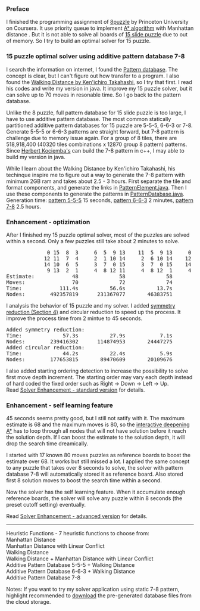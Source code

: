 ### Preface
I finished the programming assignment of [8puzzle] by Princeton University on Coursera.  It use priority queue to implement [A* algorithm] with Manhattan distance .  But it is not able to solve all boards of [15 slide puzzle] due to out of memory.  So I try to build an optimal solver for 15 puzzle.

### 15 puzzle optimal solver using additive pattern database 7-8
I search the information on internet, I found the [Pattern database].  The concept is clear, but I can't figure out how transfer to a program.  I also found the [Walking Distance by Ken'ichiro Takahashi], so I try that first.  I read his codes and write my version in java.  It improve my 15 puzzle solver, but it can solve up to 70 moves in resonable time.  So I go back to the pattern database.  

Unlike the 8 puzzle, full pattern database for 15 slide puzzle is too large, I have to use additive pattern database.  The most common statically partitioned additive pattern databases for 15 puzzle are 5-5-5, 6-6-3 or 7-8.  Generate 5-5-5 or 6-6-3 patterns are straight forward, but 7-8 pattern is challenge due to memory issue again.  For a group of 8 tiles, there are 518,918,400 (40320 tiles combinations x 12870 group 8 pattern) patterns.  Since [Herbert Kociemba's] can build the 7-8 pattern in c++, I may able to build my version in java.

While I learn about the Walking Distance by Ken'ichiro Takahashi, his techinque inspire me to figure out a way to generate the 7-8 pattern with minimum 2GB ram and takes about 2.5 - 3 hours.  First separate the tile and format components, and generate the links in [PatternElement.java].  Then I use these components to generate the patterns in [PatternDatabase.java].  
Generation time:  [pattern 5-5-5] 15 seconds, [pattern 6-6-3] 2 minutes, [pattern 7-8] 2.5 hours.

### Enhancement - optizimation
After I finished my 15 puzzle optimal solver, most of the puzzles are solved within a second.  Only a few puzzles still take about 2 minutes to solve. 
<pre>
             0 15  8  3     6  5  9 13    11  5  9 13     0 15  8 13     0 15  8 13     0 11  9 13
            12 11  7  4     2  1 10 14     2  6 10 14    12 11  3  7    12 11  9 10    12 15 10 14
            14 10  6  5     3  7  0 15     3  7  0 15    14  9  6  2    14  3  6  2     3  7  6  2
             9 13  2  1     4  8 12 11     4  8 12  1 	  4 10  5  1     4  7  5  1     4  8  5  1
Estimate:            48             58             58             58             62             66
Moves:               70             72             74             76             78             80
Time:            111.4s          56.6s          13.7s           5.8s           5.7s           3.es
Nodes:        492357819      231367077       46383751       20187376       18363209       12715201
</pre>
I analysis the behavior of 15 puzzle and my solver.  I added [symmetry reduction (Section 4)] and circular reduction to speed up the process. It improve the process time from 2 mintue to 45 seconds.
<pre>
Added symmetry reduction:
Time:             57.3s          27.9s           7.1s           2.9s           2.8s           3.2s
Nodes:        239416302      114874953       24447275       10207716        9123607       11456863
Added circular reduction:
Time:             44.2s          22.4s           5.9s           2.5s           2.4s           2.8s
Nodes:        177653815       89470609       20109676        8436494        7693686        9785986
</pre>
I also added starting ordering detection to increase the possibility to solve first move depth increment.  The starting order may vary each depth instead of hard coded the fixed order such as Right -> Down -> Left -> Up.  
Read [Solver Enhancement - standard version] for details.  

### Enhancement - self learning feature
45 seconds seems pretty good, but I still not satify with it.  The maximum estimate is 68 and the maximum moves is 80, so the [interactive deepening A*] has to loop through all nodes that will not have solution before it reach the solution depth.  If I can boost the estimate to the solution depth, it will drop the search time dreamically.   

I started with 17 known 80 moves puzzles as reference boards to boost the estimate over 68.  It works but still missed a lot.  I applied the same concept to any puzzle that takes over 8 seconds to solve, the solver with pattern database 7-8 will automatically stored it as reference board.  Also stored first 8 solution moves to boost the search time within a second.  

Now the solver has the self learning feature.   When it accumulate enough reference boards, the solver will solve any puzzle within 8 seconds (the preset cutoff setting) eventually.  

Read [Solver Enhancement - advanced version] for details.

----

Heuristic Functions - 7 heuristic functions to choose from:  
Manhattan Distance  
Manhattan Distance with Linear Conflict  
Walking Distance  
Walking Distance + Manhattan Distance with Linear Conflict  
Additive Pattern Database 5-5-5 + Walking Distance  
Additive Pattern Database 6-6-3 + Walking Distance  
Additive Pattern Database 7-8  

Notes:  If you want to try my solver application using static 7-8 pattern, highlight recommended to [download] the pre-generated database files from the cloud storage.

[15 slide puzzle]: https://en.wikipedia.org/wiki/15_puzzle
[8puzzle]: http://algs4.cs.princeton.edu/24pq/
[A* algorithm]: https://en.wikipedia.org/wiki/A*_search_algorithm
[interactive deepening A*]: https://en.wikipedia.org/wiki/Iterative_deepening_A*
[Pattern database]: https://www.aaai.org/Papers/JAIR/Vol22/JAIR-2209.pdf
[symmetry reduction (Section 4)]: https://heuristicswiki.wikispaces.com/file/view/Searching+with+pattern+database.pdf
[Herbert Kociemba's]: http://kociemba.org/fifteen/fifteensolver.html
[Walking Distance by Ken'ichiro Takahashi]: http://www.ic-net.or.jp/home/takaken/e/15pz/index.html
[PatternElement.java]: https://github.com/mwong510ca/HeuristicSearch-AdditivePatternDatabase-15Puzzle/blob/master/PatternElement.java%20-%20details.md
[PatternDatabase.java]: https://github.com/mwong510ca/HeuristicSearch-AdditivePatternDatabase-15Puzzle/blob/master/PatternDatabase.java%20-%20details.md
[Solver Enhancement - standard version]: https://github.com/mwong510ca/HeuristicSearch-AdditivePatternDatabase-15Puzzle/blob/master/Solver%20Enhancement%20-%20Standard%20version.md
[Solver Enhancement - advanced version]: https://github.com/mwong510ca/HeuristicSearch-AdditivePatternDatabase-15Puzzle/blob/master/Solver%20Enhancement%20-%20Advanced%20version.md
[download]: https://my.pcloud.com/publink/show?code=kZSoaLZgNeLhO2eu0RQcu9D2aXeOFgtioUV
[pattern 5-5-5]: https://github.com/mwong510ca/HeuristicSearch-AdditivePatternDatabase-15Puzzle/blob/master/output/default%20pattern%205-5-5.txt
[pattern 6-6-3]: https://github.com/mwong510ca/HeuristicSearch-AdditivePatternDatabase-15Puzzle/blob/master/output/default%20pattern%206-6-3.txt
[pattern 7-8]: https://github.com/mwong510ca/HeuristicSearch-AdditivePatternDatabase-15Puzzle/blob/master/output/default%20pattern%207-8.txt
